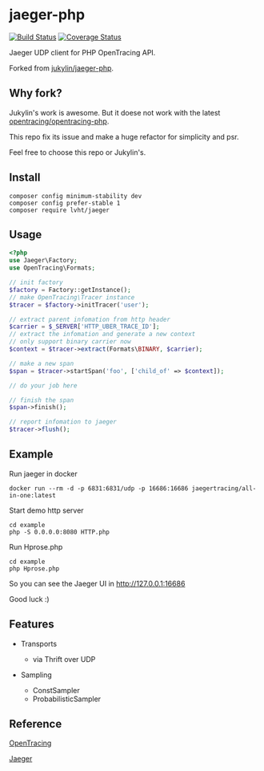 # jaeger-php

[![Build Status](https://travis-ci.org/lvht/jaeger-php.svg?branch=master)](https://travis-ci.org/lvht/jaeger-php)
[![Coverage Status](https://coveralls.io/repos/github/lvht/jaeger-php/badge.svg?branch=master)](https://coveralls.io/github/lvht/jaeger-php?branch=master)

Jaeger UDP client for PHP OpenTracing API.

Forked from [jukylin/jaeger-php](https://github.com/jukylin/jaeger-php).

## Why fork?

Jukylin's work is awesome. But it doese not work with the latest [opentracing/opentracing-php](https://github.com/opentracing/opentracing-php).

This repo fix its issue and make a huge refactor for simplicity and psr.

Feel free to choose this repo or Jukylin's.

## Install

```
composer config minimum-stability dev
composer config prefer-stable 1
composer require lvht/jaeger
```

## Usage
```php
<?php
use Jaeger\Factory;
use OpenTracing\Formats;

// init factory
$factory = Factory::getInstance();
// make OpenTracing\Tracer instance
$tracer = $factory->initTracer('user');

// extract parent infomation from http header
$carrier = $_SERVER['HTTP_UBER_TRACE_ID'];
// extract the infomation and generate a new context
// only support binary carrier now
$context = $tracer->extract(Formats\BINARY, $carrier);

// make a new span
$span = $tracer->startSpan('foo', ['child_of' => $context]);

// do your job here

// finish the span
$span->finish();

// report infomation to jaeger
$tracer->flush();
```

## Example

Run jaeger in docker

```
docker run --rm -d -p 6831:6831/udp -p 16686:16686 jaegertracing/all-in-one:latest
```

Start demo http server

```
cd example
php -S 0.0.0.0:8080 HTTP.php
```

Run Hprose.php

```
cd example
php Hprose.php
```

So you can see the Jaeger UI in http://127.0.0.1:16686

Good luck :)

## Features

- Transports
    - via Thrift over UDP

- Sampling
    - ConstSampler
    - ProbabilisticSampler

## Reference

[OpenTracing](http://opentracing.io/)

[Jaeger](https://uber.github.io/jaeger/)
